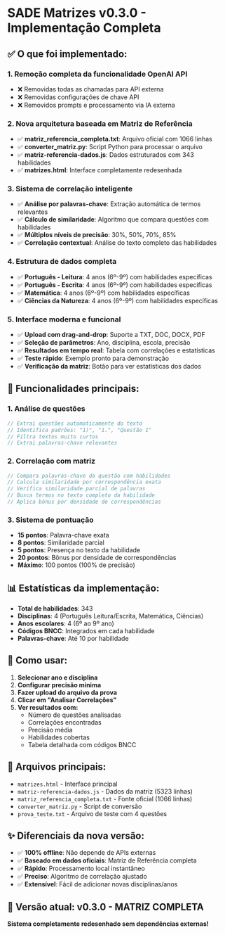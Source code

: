 # SADE Matrizes v0.3.0 - Implementação Completa

## ✅ O que foi implementado:

### 1. **Remoção completa da funcionalidade OpenAI API**
- ❌ Removidas todas as chamadas para API externa
- ❌ Removidas configurações de chave API
- ❌ Removidos prompts e processamento via IA externa

### 2. **Nova arquitetura baseada em Matriz de Referência**
- ✅ **matriz_referencia_completa.txt**: Arquivo oficial com 1066 linhas
- ✅ **converter_matriz.py**: Script Python para processar o arquivo
- ✅ **matriz-referencia-dados.js**: Dados estruturados com 343 habilidades
- ✅ **matrizes.html**: Interface completamente redesenhada

### 3. **Sistema de correlação inteligente**
- ✅ **Análise por palavras-chave**: Extração automática de termos relevantes
- ✅ **Cálculo de similaridade**: Algoritmo que compara questões com habilidades
- ✅ **Múltiplos níveis de precisão**: 30%, 50%, 70%, 85%
- ✅ **Correlação contextual**: Análise do texto completo das habilidades

### 4. **Estrutura de dados completa**
- ✅ **Português - Leitura**: 4 anos (6º-9º) com habilidades específicas
- ✅ **Português - Escrita**: 4 anos (6º-9º) com habilidades específicas  
- ✅ **Matemática**: 4 anos (6º-9º) com habilidades específicas
- ✅ **Ciências da Natureza**: 4 anos (6º-9º) com habilidades específicas

### 5. **Interface moderna e funcional**
- ✅ **Upload com drag-and-drop**: Suporte a TXT, DOC, DOCX, PDF
- ✅ **Seleção de parâmetros**: Ano, disciplina, escola, precisão
- ✅ **Resultados em tempo real**: Tabela com correlações e estatísticas
- ✅ **Teste rápido**: Exemplo pronto para demonstração
- ✅ **Verificação da matriz**: Botão para ver estatísticas dos dados

## 🔧 Funcionalidades principais:

### **1. Análise de questões**
```javascript
// Extrai questões automaticamente do texto
// Identifica padrões: "1)", "1.", "Questão 1"
// Filtra textos muito curtos
// Extrai palavras-chave relevantes
```

### **2. Correlação com matriz**
```javascript
// Compara palavras-chave da questão com habilidades
// Calcula similaridade por correspondência exata
// Verifica similaridade parcial de palavras
// Busca termos no texto completo da habilidade
// Aplica bônus por densidade de correspondências
```

### **3. Sistema de pontuação**
- **15 pontos**: Palavra-chave exata
- **8 pontos**: Similaridade parcial
- **5 pontos**: Presença no texto da habilidade
- **20 pontos**: Bônus por densidade de correspondências
- **Máximo**: 100 pontos (100% de precisão)

## 📊 Estatísticas da implementação:

- **Total de habilidades**: 343
- **Disciplinas**: 4 (Português Leitura/Escrita, Matemática, Ciências)
- **Anos escolares**: 4 (6º ao 9º ano)
- **Códigos BNCC**: Integrados em cada habilidade
- **Palavras-chave**: Até 10 por habilidade

## 🎯 Como usar:

1. **Selecionar ano e disciplina**
2. **Configurar precisão mínima**
3. **Fazer upload do arquivo da prova**
4. **Clicar em "Analisar Correlações"**
5. **Ver resultados com:**
   - Número de questões analisadas
   - Correlações encontradas
   - Precisão média
   - Habilidades cobertas
   - Tabela detalhada com códigos BNCC

## 🚀 Arquivos principais:

- `matrizes.html` - Interface principal
- `matriz-referencia-dados.js` - Dados da matriz (5323 linhas)
- `matriz_referencia_completa.txt` - Fonte oficial (1066 linhas)
- `converter_matriz.py` - Script de conversão
- `prova_teste.txt` - Arquivo de teste com 4 questões

## ✨ Diferenciais da nova versão:

- ✅ **100% offline**: Não depende de APIs externas
- ✅ **Baseado em dados oficiais**: Matriz de Referência completa
- ✅ **Rápido**: Processamento local instantâneo
- ✅ **Preciso**: Algoritmo de correlação ajustado
- ✅ **Extensível**: Fácil de adicionar novas disciplinas/anos

## 🔄 Versão atual: v0.3.0 - MATRIZ COMPLETA
**Sistema completamente redesenhado sem dependências externas!**
